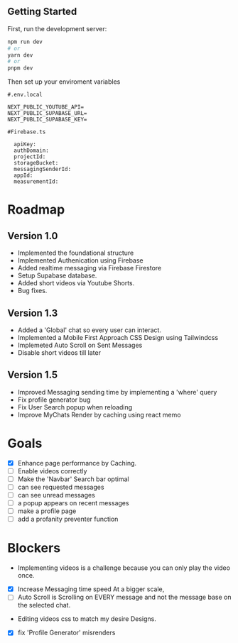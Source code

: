 ## Getting Started

First, run the development server:

```bash
npm run dev
# or
yarn dev
# or
pnpm dev
```

Then set up your enviroment variables

```
#.env.local

NEXT_PUBLIC_YOUTUBE_API=
NEXT_PUBLIC_SUPABASE_URL=
NEXT_PUBLIC_SUPABASE_KEY=

```

```
#Firebase.ts

  apiKey:
  authDomain:
  projectId:
  storageBucket:
  messagingSenderId:
  appId:
  measurementId:
```

# Roadmap

## Version 1.0

- Implemented the foundational structure
- Implemented Authenication using Firebase
- Added realtime messaging via Firebase Firestore
- Setup Supabase database.
- Added short videos via Youtube Shorts.
- Bug fixes.

## Version 1.3

- Added a 'Global' chat so every user can interact.
- Implemented a Mobile First Approach CSS Design using Tailwindcss
- Implemeted Auto Scroll on Sent Messages
- Disable short videos till later

## Version 1.5

- Improved Messaging sending time by implementing a 'where' query
- Fix profile generator bug
- Fix User Search popup when reloading
- Improve MyChats Render by caching using react memo

# Goals

- [x] Enhance page performance by Caching.
- [ ] Enable videos correctly
- [ ] Make the 'Navbar' Search bar optimal
- [ ] can see requested messages
- [ ] can see unread messages
- [ ] a popup appears on recent messages
- [ ] make a profile page
- [ ] add a profanity preventer function

# Blockers

- Implementing videos is a challenge because you can only play the video once.
- [x] Increase Messaging time speed At a bigger scale,
- [ ] Auto Scroll is Scrolling on EVERY message and not the message base on the selected chat.
- Editing videos css to match my desire Designs.
- [x] fix 'Profile Generator' misrenders
